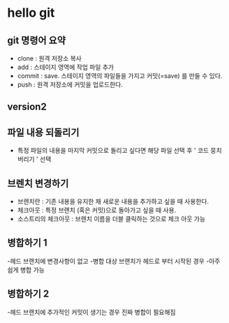 # hello git

## git 명령어 요약
- clone : 원격 저장소 복사
- add : 스테이지 영역에 작업 파일 추가
- commit : save. 스테이지 영역의 파일들을 가지고 커밋(=save) 를 만들 수 있다.
- push : 원격 저장소에 커밋을 업로드한다.

## version2

## 파일 내용 되돌리기
- 특정 파일의 내용을 마지막 커밋으로 돌리고 싶다면 해당 파일 선택 후 ' 코드 뭉치 버리기 ' 선택

## 브렌치 변경하기
- 브렌치란 : 기존 내용을 유지한 채 새로운 내용을 추가하고 싶을 때 사용한다.
- 체크아웃 : 특정 브랜치 (혹은 커밋)으로 돌아가고 싶을 때 사용.
- 소스트리의 체크아웃 : 브렌치 이름을 더블 클릭하는 것으로  체크 아웃 가능

## 병합하기 1
-헤드 브랜치에 변경사항이 없고
-병합 대상 브랜치가 헤드로 부터 시작된 경우
-아주 쉽게 병합 가능


## 병합하기 2
-헤드 브랜치에 추가적인 커밋이 생기는 경우 진짜 병합이 필요해짐
